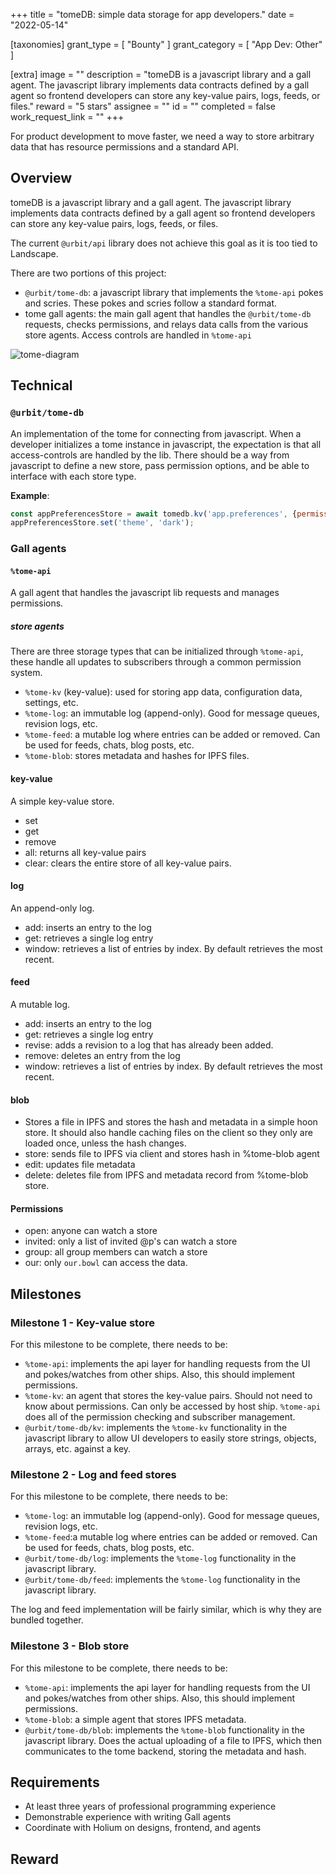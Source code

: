 +++
title = "tomeDB: simple data storage for app developers."
date = "2022-05-14"

[taxonomies]
grant_type = [ "Bounty" ]
grant_category = [ "App Dev: Other" ]

[extra]
image = ""
description = "tomeDB is a javascript library and a gall agent. The javascript library implements data contracts defined by a gall agent so frontend developers can store any key-value pairs, logs, feeds, or files."
reward = "5 stars"
assignee = ""
id = ""
completed = false
work_request_link = ""
+++

For product development to move faster, we need a way to store arbitrary data that has resource permissions and a standard API.

## Overview
tomeDB is a javascript library and a gall agent. The javascript library implements data contracts defined by a gall agent so frontend developers can store any key-value pairs, logs, feeds, or files.

The current `@urbit/api` library does not achieve this goal as it is too tied to Landscape.

There are two portions of this project:
- `@urbit/tome-db`: a javascript library that implements the `%tome-api` pokes and scries. These pokes and scries follow a standard format.
- tome gall agents: the main gall agent that handles the `@urbit/tome-db` requests, checks permissions, and relays data calls from the various store agents. Access controls are handled in `%tome-api`

![tome-diagram](https://lomder-librun.sfo3.digitaloceanspaces.com/tome.png)

## Technical

### `@urbit/tome-db`
An implementation of the tome for connecting from javascript. When a developer initializes a tome instance in javascript, the expectation is that all access-controls are handled by the lib. There should be a way from javascript to define a new store, pass permission options, and be able to interface with each store type.

**Example**: 

```javascript
const appPreferencesStore = await tomedb.kv('app.preferences', {permission: 'our'});
appPreferencesStore.set('theme', 'dark');
```

### Gall agents

#### `%tome-api`
A gall agent that handles the javascript lib requests and manages permissions.

##### store agents
There are three storage types that can be initialized through `%tome-api`, these handle all updates to subscribers through a common permission system. 

- `%tome-kv` (key-value): used for storing app data, configuration data, settings, etc.
- `%tome-log`: an immutable log (append-only). Good for message queues, revision logs, etc. 
- `%tome-feed`: a mutable log where entries can be added or removed. Can be used for feeds, chats, blog posts, etc. 
- `%tome-blob`: stores metadata and hashes for IPFS files. 

#### key-value
A simple key-value store.
- set
- get
- remove
- all: returns all key-value pairs
- clear: clears the entire store of all key-value pairs.

#### log 
An append-only log.
- add: inserts an entry to the log
- get: retrieves a single log entry 
- window: retrieves a list of entries by index. By default retrieves the most recent.

#### feed 
A mutable log.
- add: inserts an entry to the log
- get: retrieves a single log entry 
- revise: adds a revision to a log that has already been added.
- remove: deletes an entry from the log
- window: retrieves a list of entries by index. By default retrieves the most recent.

#### blob 
- Stores a file in IPFS and stores the hash and metadata in a simple hoon store. It should also handle caching files on the client so they only are loaded once, unless the hash changes.
- store: sends file to IPFS via client and stores hash in %tome-blob agent
- edit: updates file metadata
- delete: deletes file from IPFS and metadata record from %tome-blob store.

#### Permissions
- open: anyone can watch a store
- invited: only a list of invited @p's can watch a store
- group: all group members can watch a store
- our: only `our.bowl` can access the data.

## Milestones

### Milestone 1 - Key-value store

For this milestone to be complete, there needs to be:
- `%tome-api`: implements the api layer for handling requests from the UI and pokes/watches from other ships. Also, this should implement permissions.
- `%tome-kv`: an agent that stores the key-value pairs. Should not need to know about permissions. Can only be accessed by host ship. `%tome-api` does all of the permission checking and subscriber management.
- `@urbit/tome-db/kv`: implements the `%tome-kv` functionality in the javascript library to allow UI developers to easily store strings, objects, arrays, etc. against a key.

### Milestone 2 - Log and feed stores

For this milestone to be complete, there needs to be:
- `%tome-log`: an immutable log (append-only). Good for message queues, revision logs, etc. 
- `%tome-feed`:a mutable log where entries can be added or removed. Can be used for feeds, chats, blog posts, etc. 
- `@urbit/tome-db/log`: implements the `%tome-log` functionality in the javascript library.
- `@urbit/tome-db/feed`: implements the `%tome-log` functionality in the javascript library.

The log and feed implementation will be fairly similar, which is why they are bundled together.

### Milestone 3 - Blob store

For this milestone to be complete, there needs to be:
- `%tome-api`: implements the api layer for handling requests from the UI and pokes/watches from other ships. Also, this should implement permissions.
- `%tome-blob`: a simple agent that stores IPFS metadata. 
- `@urbit/tome-db/blob`: implements the `%tome-blob` functionality in the javascript library. Does the actual uploading of a file to IPFS, which then communicates to the tome backend, storing the metadata and hash.

## Requirements
- At least three years of professional programming experience
- Demonstrable experience with writing Gall agents
- Coordinate with Holium on designs, frontend, and agents

## Reward

